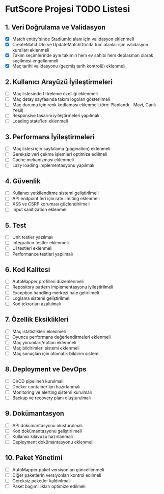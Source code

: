 # FutScore Projesi TODO Listesi

## 1. Veri Doğrulama ve Validasyon
- [x] Match entity'sinde StadiumId alanı için validasyon eklenmeli
- [x] CreateMatchDto ve UpdateMatchDto'da tüm alanlar için validasyon kuralları eklenmeli
- [x] Takım seçimlerinde aynı takımın hem ev sahibi hem deplasman olarak seçilmesi engellenmeli
- [x] Maç tarihi validasyonu (geçmiş tarih kontrolü) eklenmeli

## 2. Kullanıcı Arayüzü İyileştirmeleri
- [ ] Maç listesinde filtreleme özelliği eklenmeli
- [ ] Maç detay sayfasında takım logoları gösterilmeli
- [ ] Maç durumu için renk kodlaması eklenmeli (örn: Planlandı - Mavi, Canlı - Yeşil)
- [ ] Responsive tasarım iyileştirmeleri yapılmalı
- [ ] Loading state'leri eklenmeli

## 3. Performans İyileştirmeleri
- [ ] Maç listesi için sayfalama (pagination) eklenmeli
- [ ] Gereksiz veri çekme işlemleri optimize edilmeli
- [ ] Cache mekanizması eklenmeli
- [ ] Lazy loading implementasyonu yapılmalı

## 4. Güvenlik
- [ ] Kullanıcı yetkilendirme sistemi geliştirilmeli
- [ ] API endpoint'leri için rate limiting eklenmeli
- [ ] XSS ve CSRF koruması güçlendirilmeli
- [ ] Input sanitization eklenmeli

## 5. Test
- [ ] Unit testler yazılmalı
- [ ] Integration testler eklenmeli
- [ ] UI testleri eklenmeli
- [ ] Performance testleri yapılmalı

## 6. Kod Kalitesi
- [ ] AutoMapper profilleri düzenlenmeli
- [ ] Repository pattern implementasyonu iyileştirilmeli
- [ ] Exception handling merkezi hale getirilmeli
- [ ] Loglama sistemi geliştirilmeli
- [ ] Kod tekrarları azaltılmalı

## 7. Özellik Eksiklikleri
- [ ] Maç istatistikleri eklenmeli
- [ ] Oyuncu performans değerlendirmeleri eklenmeli
- [ ] Maç yorumları/notları eklenmeli
- [ ] Maç bildirimleri sistemi eklenmeli
- [ ] Maç sonuçları için otomatik bildirim sistemi

## 8. Deployment ve DevOps
- [ ] CI/CD pipeline'ı kurulmalı
- [ ] Docker container'ları hazırlanmalı
- [ ] Monitoring ve alerting sistemi kurulmalı
- [ ] Backup ve recovery planı oluşturulmalı

## 9. Dokümantasyon
- [ ] API dokümantasyonu oluşturulmalı
- [ ] Kod dokümantasyonu geliştirilmeli
- [ ] Kullanıcı kılavuzu hazırlanmalı
- [ ] Deployment dokümantasyonu eklenmeli

## 10. Paket Yönetimi
- [ ] AutoMapper paket versiyonları güncellenmeli
- [ ] Diğer paketlerin versiyonları kontrol edilmeli
- [ ] Gereksiz paketler kaldırılmalı
- [ ] Paket bağımlılıkları optimize edilmeli
